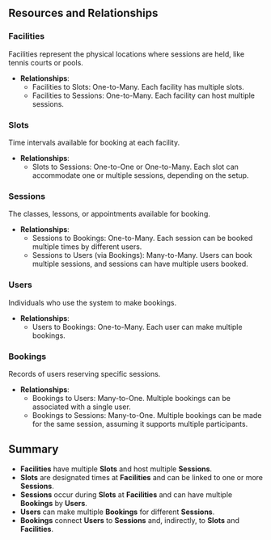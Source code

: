 ## Resources and Relationships

### Facilities

Facilities represent the physical locations where sessions are held, like tennis
courts or pools.

- **Relationships**:
  - Facilities to Slots: One-to-Many. Each facility has multiple slots.
  - Facilities to Sessions: One-to-Many. Each facility can host multiple
    sessions.

### Slots

Time intervals available for booking at each facility.

- **Relationships**:
  - Slots to Sessions: One-to-One or One-to-Many. Each slot can accommodate one
    or multiple sessions, depending on the setup.

### Sessions

The classes, lessons, or appointments available for booking.

- **Relationships**:
  - Sessions to Bookings: One-to-Many. Each session can be booked multiple times
    by different users.
  - Sessions to Users (via Bookings): Many-to-Many. Users can book multiple
    sessions, and sessions can have multiple users booked.

### Users

Individuals who use the system to make bookings.

- **Relationships**:
  - Users to Bookings: One-to-Many. Each user can make multiple bookings.

### Bookings

Records of users reserving specific sessions.

- **Relationships**:
  - Bookings to Users: Many-to-One. Multiple bookings can be associated with a
    single user.
  - Bookings to Sessions: Many-to-One. Multiple bookings can be made for the
    same session, assuming it supports multiple participants.

## Summary

- **Facilities** have multiple **Slots** and host multiple **Sessions**.
- **Slots** are designated times at **Facilities** and can be linked to one or
  more **Sessions**.
- **Sessions** occur during **Slots** at **Facilities** and can have multiple
  **Bookings** by **Users**.
- **Users** can make multiple **Bookings** for different **Sessions**.
- **Bookings** connect **Users** to **Sessions** and, indirectly, to **Slots**
  and **Facilities**.
